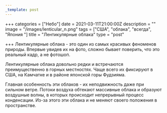 ```yaml
---
_template: post
---
```




+++
categories = ["Небо"]
date = 2021-03-11T21:00:00Z
description = ""
image = "/images/lenticular_n.png"
tags = ["США", "облака", "всегда", "Япония "]
title = "Лентикулярные облака"
type = "post"

+++
Лентикулярные облака - это один из самых красивых феноменов природы. Впервые увидев их на фото, сложно бывает поверить, что это реальный кадр, а не фотошоп.  
  
Лентикулярные облака довольно редки и встречаются преимущественно в горных местностях. Чаще всего их фиксируют в США, на Камчатке и в районе японской горы Фудзияма.  
  
Главная особенность эти облаков - их неподвижность даже при сильном ветре. Потоки воздуха обтекают массивные облака и образуют воздушные волны, в которых происходит непрерывный процесс конденсации. Из-за этого эти облака и не меняют своего положения в пространстве.
